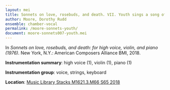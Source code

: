 ```yaml
---
layout: mei
title: Sonnets on love, rosebuds, and death. VII. Youth sings a song of rosebuds
author: Moore, Dorothy Rudd
ensemble: chamber-vocal
permalink: /moore-sonnets-youth/
document: moore-sonnets007-youth.mei
---
```


In *Sonnets on love, rosebuds, and death: for high voice, violin, and piano (1976).* New York, N.Y.: American Composers Alliance BMI, 2018.

**Instrumentation summary**: high voice (1), violin (1), piano (1)

**Instrumentation group**: voice, strings, keyboard

**Location**: <a href="https://tufts.primo.exlibrisgroup.com/permalink/01TUN_INST/1kc9gia/alma991018220948503851" target="_blank">Music Library Stacks M1621.3.M66 S65 2018</a>

